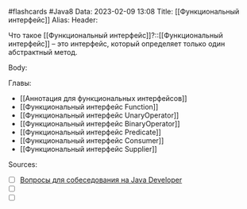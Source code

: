 #flashcards #Java8 
Data: 2023-02-09 13:08
Title: [[Функциональный интерфейс]]
Alias:
Header:

Что такое [[Функциональный интерфейс]]?::[[Функциональный интерфейс]] – это интерфейс, который определяет только один абстрактный метод.
<!--SR:!2023-11-03,10,410-->



Body:






Главы:
- [[Аннотация для функциональных интерфейсов]]
- [[Функциональный интерфейс Function]]
- [[Функциональный интерфейс UnaryOperator]]
- [[Функциональный интерфейс BinaryOperator]]
- [[Функциональный интерфейс Predicate]]
- [[Функциональный интерфейс Consumer]]
- [[Функциональный интерфейс Supplier]]




Sources:
- [ ] [Вопросы для собеседования на Java Developer](https://github.com/enhorse/java-interview/blob/master/README.md#%D0%9E%D0%9E%D0%9F)
- [ ] []()
- [ ] []()
